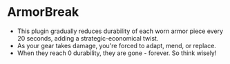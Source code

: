 # **ArmorBreak**
- This plugin gradually reduces durability of each worn armor piece every 20 seconds, adding a strategic-economical twist.
- As your gear takes damage, you're forced to adapt, mend, or replace.
- When they reach 0 durability, they are gone - forever. So think wisely!


